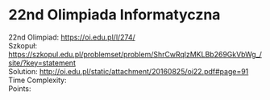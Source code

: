 # 22nd Olimpiada Informatyczna
22nd Olimpiad:  https://oi.edu.pl/l/274/<br />
Szkopuł:  https://szkopul.edu.pl/problemset/problem/ShrCwRqlzMKLBb269GkVbWg_/site/?key=statement<br />
Solution:  http://oi.edu.pl/static/attachment/20160825/oi22.pdf#page=91<br />
Time Complexity: <br />
Points:  <br />